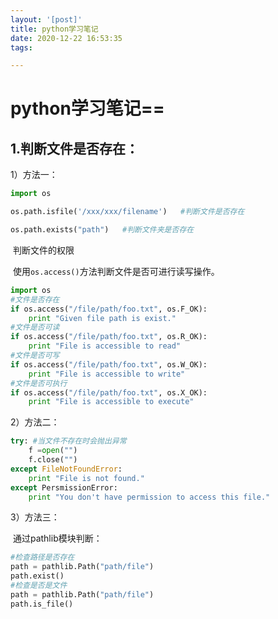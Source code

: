 ```yaml
---
layout: '[post]'
title: python学习笔记
date: 2020-12-22 16:53:35
tags:

---
```


# python学习笔记==

## 1.判断文件是否存在：

  1）方法一：

```python
import os

os.path.isfile('/xxx/xxx/filename')   #判断文件是否存在

os.path.exists("path")   #判断文件夹是否存在
```

​       判断文件的权限

​      使用`os.access()`方法判断文件是否可进行读写操作。

```python
import os
#文件是否存在
if os.access("/file/path/foo.txt", os.F_OK):
    print "Given file path is exist."
#文件是否可读
if os.access("/file/path/foo.txt", os.R_OK):
    print "File is accessible to read"
#文件是否可写
if os.access("/file/path/foo.txt", os.W_OK):
    print "File is accessible to write"
#文件是否可执行
if os.access("/file/path/foo.txt", os.X_OK):
    print "File is accessible to execute"
```

2）方法二：

```python
try: #当文件不存在时会抛出异常
    f =open("")
    f.close("")
except FileNotFoundError:
    print "File is not found."
except PersmissionError:
    print "You don't have permission to access this file."
```

 3）方法三：

​        通过pathlib模块判断：

```python
#检查路径是否存在
path = pathlib.Path("path/file")
path.exist()
#检查是否是文件
path = pathlib.Path("path/file")
path.is_file()
```



   